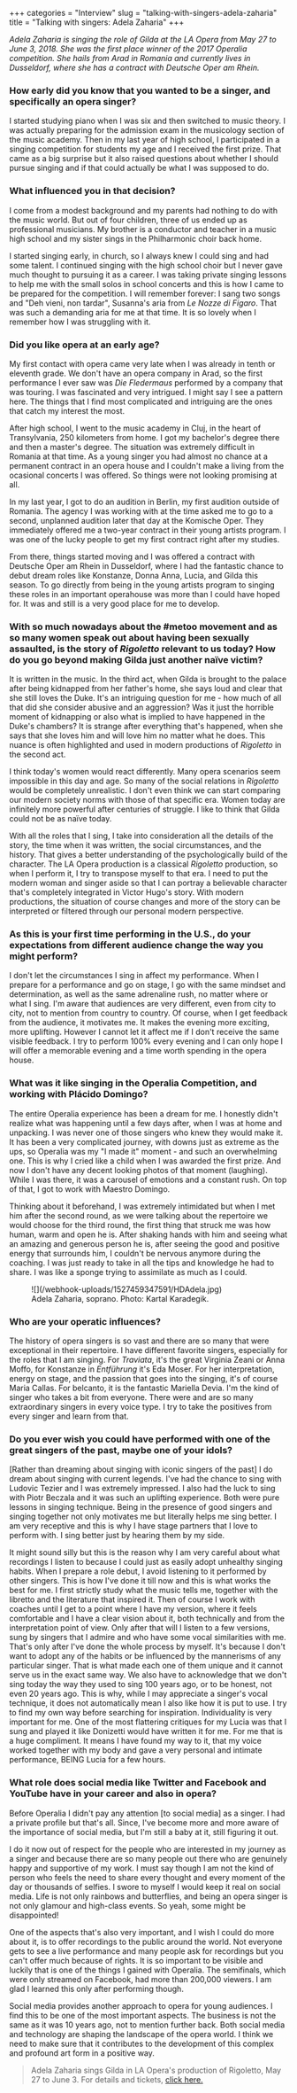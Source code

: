 +++
categories = "Interview"
slug = "talking-with-singers-adela-zaharia"
title = "Talking with singers: Adela Zaharia"
+++

*Adela Zaharia is singing the role of Gilda at the LA Opera from May 27 to June 3, 2018. She was the first place winner of the 2017 Operalia competition. She hails from Arad in Romania and currently lives in Dusseldorf, where she has a contract with Deutsche Oper am Rhein.*

### How early did you know that you wanted to be a singer, and specifically an opera singer?

I started studying piano when I was six and then switched to music theory. I was actually preparing for the admission exam in the musicology section of the music academy. Then in my last year of high school, I participated in a singing competition for students my age and I received the first prize. That came as a big surprise but it also raised questions about whether I should pursue singing and if that could actually be what I was supposed to do.

### What influenced you in that decision?

I come from a modest background and my parents had nothing to do with the music world. But out of four children, three of us ended up as professional musicians. My brother is a conductor and teacher in a music high school and my sister sings in the Philharmonic choir back home.

I started singing early, in church, so I always knew I could sing and had some talent. I continued singing with the high school choir but I never gave much thought to pursuing it as a career. I was taking private singing lessons to help me with the small solos in school concerts and this is how I came to be prepared for the competition. I will remember forever: I sang two songs and "Deh vieni, non tardar", Susanna's aria
from *Le Nozze di Figaro*. That was such a demanding aria for me at that time. It is so lovely when I remember how I was struggling with it.

### Did you like opera at an early age?

My first contact with opera came very late when I was already in tenth or eleventh grade. We don't have an opera company in Arad, so the first performance I ever saw was *Die Fledermaus* performed by a company that was touring. I was fascinated and very intrigued. I might say I see a pattern here. The things that I find most complicated and intriguing are the ones that catch my interest the most.

After high school, I went to the music academy in Cluj, in the heart of Transylvania, 250 kilometers from home. I got my bachelor's degree there and then a master's degree. The situation was extremely difficult in Romania at that time. As a young singer you had almost no chance at a permanent contract in an opera house and I couldn't make a living from the ocasional concerts I was offered. So things were not looking promising at all. 

In my last year, I got to do an audition in Berlin, my first audition outside of Romania. The agency I was working with at the time asked me to go to a second, unplanned audition later that day at the Komische Oper. They immediately offered me a two-year contract in their young artists program. I was one of the lucky people to get my first contract right after my studies.

From there, things started moving and I was offered a contract with Deutsche Oper am Rhein in Dusseldorf, where I had the fantastic chance to debut dream roles like Konstanze, Donna Anna, Lucia, and Gilda this season. To go directly from being in the young artists program to singing these roles in an important operahouse was more than I could have hoped for. It was and still is a very good place for me to develop.

### With so much nowadays about the #metoo movement and as so many women speak out about having been sexually assaulted, is the story of *Rigoletto* relevant to us today? How do you go beyond making Gilda just another naïve victim?

It is written in the music. In the third act, when Gilda is brought to the palace after being kidnapped from her father's home, she says loud and clear that she still loves the Duke. It's an intriguing question for me - how much of all that did she consider abusive and an aggression? Was it just the horrible moment of kidnapping or also what is implied to have happened in the Duke's chambers? It is strange after everything that's happened, when she says that she loves him and will love him no
matter what he does. This nuance is often highlighted and used in modern
productions of *Rigoletto* in the second act.

I think today's women would react differently. Many opera scenarios seem
impossible in this day and age. So many of the social relations in *Rigoletto* would be completely unrealistic. I don't even think we can start comparing our modern society norms with those of that specific era. Women today are infinitely more powerful after centuries of struggle. I like to think that Gilda could not be as naïve today.

With all the roles that I sing, I take into consideration all the details of the story, the time when it was written, the social circumstances, and the history. That gives a better understanding of the psychologically build of the character. The LA Opera production is a classical *Rigoletto* production, so when I perform it, I try to transpose myself to that era. I need to put the modern woman and singer aside so that I can portray a believable character that's completely integrated in Victor Hugo's story. With modern productions, the situation of course changes and more of the story can be interpreted or filtered through our personal modern perspective.

### As this is your first time performing in the U.S., do your expectations from different audience change the way you might perform?

I don't let the circumstances I sing in affect my performance. When I prepare for a performance and go on stage, I go with the same mindset and determination, as well as the same adrenaline rush, no matter where or what I sing. I'm aware that audiences are very different, even from city to city, not to mention from country to country. Of course, when I get feedback from the audience, it motivates me. It makes the evening more exciting, more uplifting. However I cannot let it affect me if I don't receive the same visible feedback. I try to perform 100% every evening and I can only hope I will offer a memorable evening and a time worth spending in the opera house.

### What was it like singing in the Operalia Competition, and working with Plácido Domingo?

The entire Operalia experience has been a dream for me. I honestly didn't realize what was happening until a few days after, when I was at home and unpacking. I was never one of those singers who knew they would make it. It has been a very complicated journey, with downs just as extreme as the ups, so Operalia was my "I made it" moment - and such an overwhelming one. This is why I cried like a child when I was awarded the first prize. And now I don't have any decent looking photos of that moment (laughing). While I was there, it was a carousel of emotions and a constant rush. On top of that, I got to work with Maestro Domingo. 

Thinking about it beforehand, I was extremely intimidated but when I met him after the second round, as we were talking about the repertoire we would choose for the third round, the first thing that struck me was how human, warm and open he is. After shaking hands with him and seeing what an amazing and generous person he is, after seeing the good and positive energy that surrounds him, I couldn't be nervous anymore during the coaching. I was just ready to take in all the tips and knowledge he had to share. I was like a sponge trying to assimilate as much as I could.

<figure data-type="image">
![](/webhook-uploads/1527459347591/HDAdela.jpg)
<figcaption>Adela Zaharia, soprano. Photo: Kartal Karadegik.</figcaption>
</figure>

### Who are your operatic influences?

The history of opera singers is so vast and there are so many that were exceptional in their repertoire. I have different favorite singers, especially for the roles that I am singing. For *Traviata*, it's the great Virginia Zeani or Anna Moffo, for Konstanze in *Entführung* it's Eda Moser. For her interpretation, energy on stage, and the passion that goes into the singing, it's of course Maria Callas. For belcanto, it is the fantastic Mariella Devia. I'm the kind of singer who takes a bit from everyone. There were and are so many extraordinary singers in every voice type. I try to take the positives from every singer and learn from that.

### Do you ever wish you could have performed with one of the great singers of the past, maybe one of your idols?

[Rather than dreaming about singing with iconic singers of the past] I do dream about singing with current legends. I've had the chance to sing with Ludovic Tezier and I was extremely impressed. I also had the luck to sing with Piotr Beczala and it was such an uplifting experience. Both were pure lessons in singing technique. Being in the presence of good singers and singing together not only motivates me but literally helps me sing better. I am very receptive and this is why I have stage partners that I love to perform with. I sing better just by hearing them by my side. 

It might sound silly but this is the reason why I am very careful about what recordings I listen to because I could just as easily adopt unhealthy singing habits. When I prepare a role debut, I avoid listening to it performed by other singers. This is how I've done it till now and this is what works the best for me. I first strictly study what the music tells me, together with the libretto and the literature that inspired it. Then of course I work with coaches until I get to a point where I have my version, where it feels comfortable and I have a clear vision about it, both technically and from the interpretation point of view. Only after that will I listen to a few versions, sung by singers that I admire and who have some vocal similarities with me. That's only after I've done the whole process by myself. It's because I don't want to adopt any of the habits or be influenced by the mannerisms of any particular singer. That is what made each one of them unique and it cannot serve us in the exact same way. We also have to acknowledge that we don't sing today the way they used to sing 100 years ago, or to be honest, not even 20 years ago. This is why, while I may appreciate a singer's vocal technique, it does not automatically mean I also like how it is put to use. I try to find my own way before searching for inspiration. Individuality is very important for me. One of the most flattering critiques for my Lucia was that I sung and played it like Donizetti would have written it for me. For me that is a huge compliment. It means I have found my way to it, that my voice worked together with my body and gave a very personal and intimate performance, BEING Lucia for a few hours.

### What role does social media like Twitter and Facebook and YouTube have in your career and also in opera?

Before Operalia I didn't pay any attention [to social media] as a singer. I had a private profile but that's all. Since, I've become more and more aware of the importance of social media, but I'm still a baby at it, still figuring it out.

I do it now out of respect for the people who are interested in my journey as a singer and because there are so many people out there who are genuinely happy and supportive of my work. I must say though I am not the kind of person who feels the need to share every thought and every moment of the day or thousands of selfies. I swore to myself I would keep it real on social media. Life is not only rainbows and butterflies, and being an opera singer is not only glamour and high-class events. So yeah, some might be disappointed!

One of the aspects that's also very important, and I wish I could do more about it, is to offer recordings to the public around the world. Not everyone gets to see a live performance and many people ask for recordings but you can't offer much because of rights. It is so important to be visible and luckily that is one of the things I gained with Operalia. The semifinals, which were only streamed on Facebook, had more than 200,000 viewers. I am glad I learned this only after performing though.

Social media provides another approach to opera for young audiences. I find this to be one of the most important aspects. The business is not the same as it was 10 years ago, not to mention further back. Both social media and technology are shaping the landscape of the opera world. I think we need to make sure that it contributes to the development of this complex and profound art form in a positive way.

>Adela Zaharia sings Gilda in LA Opera's production of Rigoletto, May 27 to June 3. For details and tickets, [click here.](https://www.laopera.org/season/1718-Season/rigoletto/)
